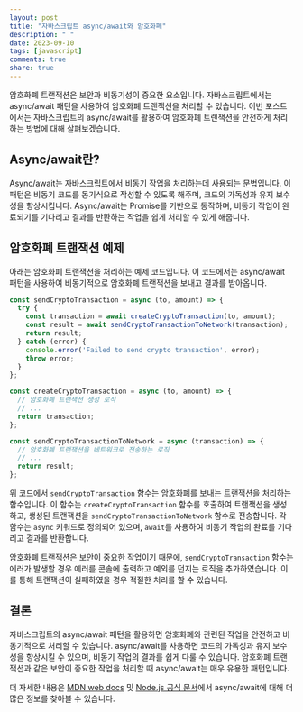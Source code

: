 ```yaml
---
layout: post
title: "자바스크립트 async/await와 암호화폐"
description: " "
date: 2023-09-10
tags: [javascript]
comments: true
share: true
---
```


암호화폐 트랜잭션은 보안과 비동기성이 중요한 요소입니다. 자바스크립트에서는 async/await 패턴을 사용하여 암호화폐 트랜잭션을 처리할 수 있습니다. 이번 포스트에서는 자바스크립트의 async/await를 활용하여 암호화폐 트랜잭션을 안전하게 처리하는 방법에 대해 살펴보겠습니다.

## Async/await란?

Async/await는 자바스크립트에서 비동기 작업을 처리하는데 사용되는 문법입니다. 이 패턴은 비동기 코드를 동기식으로 작성할 수 있도록 해주며, 코드의 가독성과 유지 보수성을 향상시킵니다. Async/await는 Promise를 기반으로 동작하며, 비동기 작업이 완료되기를 기다리고 결과를 반환하는 작업을 쉽게 처리할 수 있게 해줍니다.

## 암호화폐 트랜잭션 예제

아래는 암호화폐 트랜잭션을 처리하는 예제 코드입니다. 이 코드에서는 async/await 패턴을 사용하여 비동기적으로 암호화폐 트랜잭션을 보내고 결과를 받아옵니다.

```javascript
const sendCryptoTransaction = async (to, amount) => {
  try {
    const transaction = await createCryptoTransaction(to, amount);
    const result = await sendCryptoTransactionToNetwork(transaction);
    return result;
  } catch (error) {
    console.error('Failed to send crypto transaction', error);
    throw error;
  }
};

const createCryptoTransaction = async (to, amount) => {
  // 암호화폐 트랜잭션 생성 로직
  // ...
  return transaction;
};

const sendCryptoTransactionToNetwork = async (transaction) => {
  // 암호화폐 트랜잭션을 네트워크로 전송하는 로직
  // ...
  return result;
};
```

위 코드에서 `sendCryptoTransaction` 함수는 암호화폐를 보내는 트랜잭션을 처리하는 함수입니다. 이 함수는 `createCryptoTransaction` 함수를 호출하여 트랜잭션을 생성하고, 생성된 트랜잭션을 `sendCryptoTransactionToNetwork` 함수로 전송합니다. 각 함수는 `async` 키워드로 정의되어 있으며, `await`를 사용하여 비동기 작업의 완료를 기다리고 결과를 반환합니다.

암호화폐 트랜잭션은 보안이 중요한 작업이기 때문에, `sendCryptoTransaction` 함수는 에러가 발생할 경우 에러를 콘솔에 출력하고 예외를 던지는 로직을 추가하였습니다. 이를 통해 트랜잭션이 실패하였을 경우 적절한 처리를 할 수 있습니다.

## 결론

자바스크립트의 async/await 패턴을 활용하면 암호화폐와 관련된 작업을 안전하고 비동기적으로 처리할 수 있습니다. async/await를 사용하면 코드의 가독성과 유지 보수성을 향상시킬 수 있으며, 비동기 작업의 결과를 쉽게 다룰 수 있습니다. 암호화폐 트랜잭션과 같은 보안이 중요한 작업을 처리할 때 async/await는 매우 유용한 패턴입니다.

더 자세한 내용은 [MDN web docs](https://developer.mozilla.org/ko/docs/Web/JavaScript/Reference/Statements/async_function) 및 [Node.js 공식 문서](https://nodejs.org/api/fs.html#fs_fs_readfile_path_options_callback)에서 async/await에 대해 더 많은 정보를 찾아볼 수 있습니다.